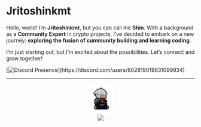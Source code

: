 # Jritoshinkmt
Hello, world! I’m **Jritoshinkmt**, but you can call me **Shin**. With a background as a **Community Expert** in crypto projects, I’ve decided to embark on a new journey: **exploring the fusion of cummunity building and learning coding**.

I’m just starting out, but I’m excited about the possibilities. Let’s connect and grow together!

[![Discord Presence](https://lanyard.cnrad.dev/api/802819019631099934?idleMessage=Probably%20doing%20something%20else...)](https://discord.com/users/802819019631099934)

---

<div align="center">

[<img align="center" src='profile.png' alt='profile' height='68'>](https://github.com/jritoshinkmt)

![](https://komarev.com/ghpvc/?username=jritoshinkmt&color=525CEB)

</div>
